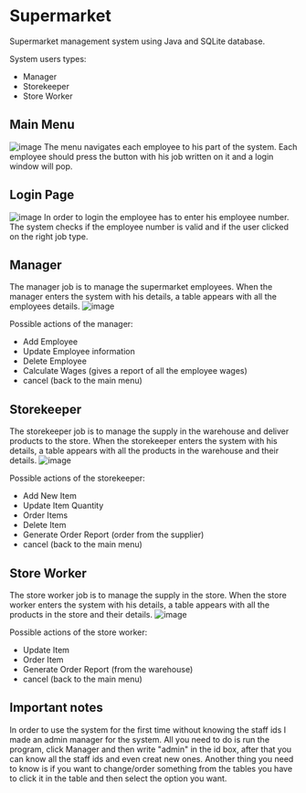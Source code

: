 # Supermarket
Supermarket management system using Java and SQLite database.

System users types:
- Manager
- Storekeeper
- Store Worker

## Main Menu
![image](https://user-images.githubusercontent.com/59827963/159754387-0c47c5fd-7fa9-4ba5-9a4d-f4443b36033d.png)
The menu navigates each employee to his part of the system.
Each employee should press the button with his job written on it and a login window will pop.

## Login Page
![image](https://user-images.githubusercontent.com/59827963/159757281-be3485d5-1def-4c3a-b6d4-1b19a3e4d439.png)
In order to login the employee has to enter his employee number.
The system checks if the employee number is valid and if the user clicked on the right job type.

## Manager
The manager job is to manage the supermarket employees.
When the manager enters the system with his details, a table appears with all the employees details.
![image](https://user-images.githubusercontent.com/59827963/159758039-a8e26490-87f1-46f9-96b2-b0bde526bf9a.png)

Possible actions of the manager:
- Add Employee
- Update Employee information
- Delete Employee
- Calculate Wages (gives a report of all the employee wages)
- cancel (back to the main menu)

## Storekeeper
The storekeeper job is to manage the supply in the warehouse and deliver products to the store.
When the storekeeper enters the system with his details, a table appears with all the products in the warehouse and their details.
![image](https://user-images.githubusercontent.com/59827963/159759900-e6e9875f-4403-4842-a7d2-9122dee0d0bb.png)

Possible actions of the storekeeper:
- Add New Item
- Update Item Quantity
- Order Items
- Delete Item
- Generate Order Report (order from the supplier)
- cancel (back to the main menu)

## Store Worker
The store worker job is to manage the supply in the store.
When the store worker enters the system with his details, a table appears with all the products in the store and their details.
![image](https://user-images.githubusercontent.com/59827963/159761998-1115b17c-a813-4f6d-9add-ac206d0c8c15.png)

Possible actions of the store worker:
- Update Item
- Order Item
- Generate Order Report (from the warehouse)
- cancel (back to the main menu)

## Important notes
In order to use the system for the first time without knowing the staff ids I made an admin manager for the system.
All you need to do is run the program, click Manager and then write "admin" in the id box, after that you can know all the staff ids and even creat new ones.
Another thing you need to know is if you want to change/order something from the tables you have to click it in the table and then select the option you want.


